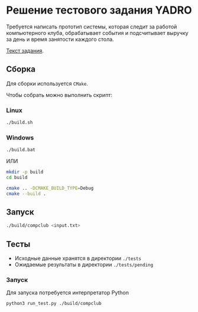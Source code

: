 # Решение тестового задания YADRO

Требуется написать прототип системы, которая следит за работой компьютерного клуба, обрабатывает события и подсчитывает выручку за день и время занятости каждого стола.

[Текст задания](https://drive.yadro.com/s/WMbk94mKSwetA7s).

## Сборка
Для сборки используется `CMake`.

Чтобы собрать можно выполнить скрипт:

### Linux
```sh
./build.sh
```

### Windows
```sh
./build.bat 
```

ИЛИ

```sh
mkdir -p build
cd build

cmake .. -DCMAKE_BUILD_TYPE=Debug
cmake --build .
```

## Запуск
```sh
./build/compclub <input.txt>
```

## Тесты
- Исходные данные хранятся в директории `./tests` 
- Ожидаемые результаты в директории `./tests/pending` 

### Запуск
Для запуска потребуется интерпретатор Python
```sh
python3 run_test.py ./build/compclub 
```